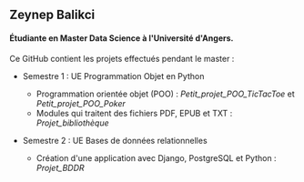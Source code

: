 ## Zeynep Balikci
#### Étudiante en Master Data Science à l'Université d'Angers.

Ce GitHub contient les projets effectués pendant le master :

- Semestre 1 : UE Programmation Objet en Python 
    
    - Programmation orientée objet (POO) : _Petit_projet_POO_TicTacToe_ et _Petit_projet_POO_Poker_
    - Modules qui traitent des fichiers PDF, EPUB et TXT : _Projet_bibliothèque_

- Semestre 2 : UE Bases de données relationnelles 

    - Création d'une application avec Django, PostgreSQL et Python : _Projet_BDDR_
